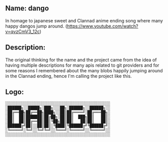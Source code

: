 <!--
SPDX-FileCopyrightText: 2022 Vasco Dias <m+git@vascorsd.com>

SPDX-License-Identifier: CC-BY-SA-4.0
-->

## Name: dango
In homage to japanese sweet and Clannad anime ending song where many
happy dangos jump around. (https://www.youtube.com/watch?v=qvzCmV3_12c)

## Description:
The original thinking for the name and the project came from the idea of
having multiple descriptions for many apis related to git providers and
for some reasons I remembered about the many blobs happily jumping around
in the Clannad ending, hence I'm calling the project like this.

## Logo:
```
░░░░░░░░░░░░░░░░░░░░░░░░░░░░░░░░░░░░░░░░░░░░░░
░██████╗░░█████╗░███╗░░░██╗░██████╗░░██████╗░░
░██╔══██╗██╔══██╗████╗░░██║██╔════╝░██╔═══██╗░
░██║  ██║███████║██╔██╗░██║██║  ███╗██║   ██║░
░██║  ██║██╔══██║██║╚██╗██║██║   ██║██║   ██║░
░██████╔╝██║░░██║██║░╚████║╚██████╔╝╚██████╔╝░
░╚═════╝░╚═╝░░╚═╝╚═╝░░╚═══╝░╚═════╝░░╚═════╝░░
░░░░░░░░░░░░░░░░░░░░░░░░░░░░░░░░░░░░░░░░░░░░░░
```


